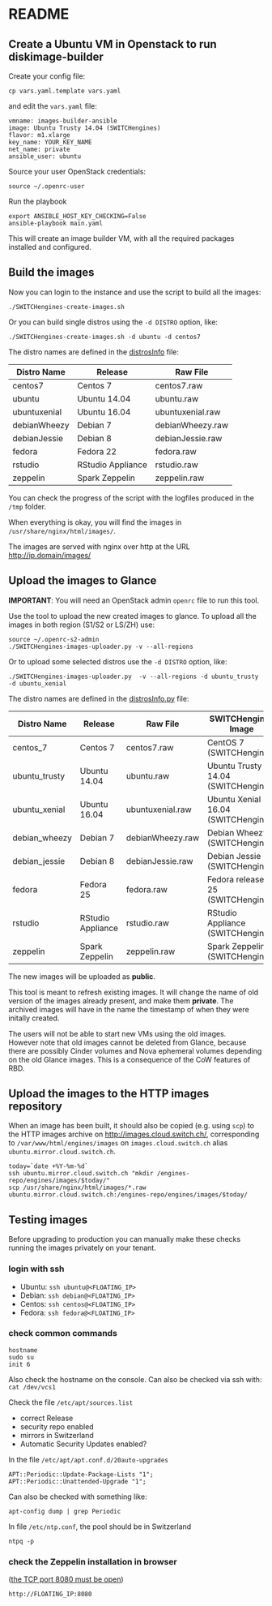 # README

## Create a Ubuntu VM in Openstack to run diskimage-builder

Create your config file:

    cp vars.yaml.template vars.yaml

and edit the `vars.yaml` file:

    vmname: images-builder-ansible
    image: Ubuntu Trusty 14.04 (SWITCHengines)
    flavor: m1.xlarge
    key_name: YOUR_KEY_NAME
    net_name: private
    ansible_user: ubuntu

Source your user OpenStack credentials:

    source ~/.openrc-user

Run the playbook

    export ANSIBLE_HOST_KEY_CHECKING=False
    ansible-playbook main.yaml

This will create an image builder VM, with all the required packages installed 
and configured.

## Build the images

Now you can login to the instance and use the script to build all the images:

    ./SWITCHengines-create-images.sh

Or you can build single distros using the `-d DISTRO` option, like:

    ./SWITCHengines-create-images.sh -d ubuntu -d centos7

The distro names are defined in the [distrosInfo](templates/distrosInfo.j2) file:

| Distro Name | Release | Raw File |
| ----------- | ------- | -------- |
| centos7  | Centos 7 | centos7.raw |
| ubuntu  | Ubuntu 14.04 | ubuntu.raw |
| ubuntuxenial  | Ubuntu 16.04 | ubuntuxenial.raw |
| debianWheezy  | Debian 7 | debianWheezy.raw |
| debianJessie  | Debian 8 | debianJessie.raw |
| fedora  | Fedora 22 | fedora.raw |
| rstudio  | RStudio Appliance | rstudio.raw |
| zeppelin  | Spark Zeppelin | zeppelin.raw |

You can check the progress of the script with the logfiles produced in
the `/tmp` folder.

When everything is okay, you will find the images in
`/usr/share/nginx/html/images/`.

The images are served with nginx over http at the URL
http://ip.domain/images/

## Upload the images to Glance

**IMPORTANT**: You will need an OpenStack admin `openrc` file to run this tool.

Use the tool to upload the new created images to glance. To 
upload all the images in both region (S1/S2 or LS/ZH) use:

    source ~/.openrc-s2-admin
    ./SWITCHengines-images-uploader.py -v --all-regions

Or to upload some selected distros use the `-d DISTRO` option, like:

    ./SWITCHengines-images-uploader.py  -v --all-regions -d ubuntu_trusty -d ubuntu_xenial

The distro names are defined in the [distrosInfo.py](files/distrosInfo.py) file:

| Distro Name | Release | Raw File | SWITCHengines Image |
| ----------- | ------- | -------- | ------------------- |
| centos_7  | Centos 7 | centos7.raw | CentOS 7 (SWITCHengines) |
| ubuntu_trusty  | Ubuntu 14.04 | ubuntu.raw | Ubuntu Trusty 14.04 (SWITCHengines) |
| ubuntu_xenial  | Ubuntu 16.04 | ubuntuxenial.raw | Ubuntu Xenial 16.04 (SWITCHengines) |
| debian_wheezy  | Debian 7 | debianWheezy.raw | Debian Wheezy 7 (SWITCHengines) |
| debian_jessie  | Debian 8 | debianJessie.raw | Debian Jessie 8 (SWITCHengines) |
| fedora  | Fedora 25 | fedora.raw | Fedora release 25 (SWITCHengines) |
| rstudio  | RStudio Appliance | rstudio.raw | RStudio Appliance (SWITCHengines) |
| zeppelin  | Spark Zeppelin | zeppelin.raw | Spark Zeppelin (SWITCHengines) |

The new images will be uploaded as **public**.

This tool is meant to refresh existing images.  It will change the
name of old version of the images already present, and make them
**private**.  The archived images will have in the name the timestamp of
when they were initally created.  

The users will not be able to start new VMs using the old images.  
However note that old images cannot be deleted from Glance, 
because there are possibly Cinder volumes and Nova ephemeral volumes
depending on the old Glance images. This is a consequence of the 
CoW features of RBD.

## Upload the images to the HTTP images repository

When an image has been built, it should also be copied (e.g. using `scp`) to 
the HTTP images archive on http://images.cloud.switch.ch/, corresponding to
`/var/www/html/engines/images` on `images.cloud.switch.ch` alias 
`ubuntu.mirror.cloud.switch.ch`.

    today=`date +%Y-%m-%d`
    ssh ubuntu.mirror.cloud.switch.ch "mkdir /engines-repo/engines/images/$today/"
    scp /usr/share/nginx/html/images/*.raw ubuntu.mirror.cloud.switch.ch:/engines-repo/engines/images/$today/


## Testing images

Before upgrading to production you can manually make these checks
running the images privately on your tenant.

### login with ssh

 * Ubuntu: `ssh ubuntu@<FLOATING_IP>`
 * Debian: `ssh debian@<FLOATING_IP>`
 * Centos: `ssh centos@<FLOATING_IP>`
 * Fedora: `ssh fedora@<FLOATING_IP>`

### check common commands

    hostname
    sudo su
    init 6

Also check the hostname on the console.  Can also be checked via ssh
with: `cat /dev/vcs1`

Check  the file `/etc/apt/sources.list`

 * correct Release
 * security repo enabled
 * mirrors in Switzerland
 * Automatic Security Updates enabled?

In the file `/etc/apt/apt.conf.d/20auto-upgrades`

    APT::Periodic::Update-Package-Lists "1";
    APT::Periodic::Unattended-Upgrade "1";

Can also be checked with something like:

    apt-config dump | grep Periodic

In file `/etc/ntp.conf`, the pool should be in Switzerland

    ntpq -p

### check the Zeppelin installation in browser
([the TCP port 8080 must be open](https://help.switch.ch/fr/engines/documentation/switch-official-images/zeppelin/))

    http://FLOATING_IP:8080